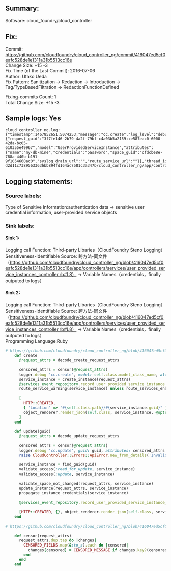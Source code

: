 ## Summary:  
Software: cloud_foundry/cloud_controller  
## Fix:  
Commit: https://github.com/cloudfoundry/cloud_controller_ng/commit/416047ed5cf0eafc528de1e1311a31b5513cc16e  
Change Size: +15 -3  
Fix Time (of the Last Commit): 2016-07-06  
Author: Utako Ueda  
Fix Pattern: Sanitization -> Redaction -> Introduction -> Tag/TypeBasedFiltration -> RedactionFunctionDefined  
  
Fixing-commits Count: 1  
Total Change Size: +15 -3  
## Sample logs: Yes  
```  
cloud_controller_ng.log:{"timestamp":1467852651.5074253,"message":"cc.create","log_level":"debug","source":"cc.api","data":{"request_guid":"3f7fe146-2b79-4a2f-79bf-c4a03b5a2159::e587eac0-6000-42da-bc05-610355e49967","model":"UserProvidedServiceInstance","attributes":{"name":"my-db-mine","credentials":"password","space_guid":"cfdcbe8e-788a-440b-b191-9f1054660ac0","syslog_drain_url":"","route_service_url":""}},"thread_id":46939298860000,"fiber_id":46939296433600,"process_id":17560,"file":"/var/vcap/data/packages/cloud_controller_ng/fb56077c25040be5f24ab4e6c900bc164b2848b4.1-d2d11c73895633636bb894fd164ac7581c3a347b/cloud_controller_ng/app/controllers/services/user_provided_service_instances_controller.rb","lineno":56,"method":"create"}  
```  
## Logging statements:  
### Source labels:  
Type of Sensitive Information:authentication data -> sensitive user credential information, user-provided service objects  
### Sink labels:  
#### Sink 1:  
Logging call Function:  Third-party Libaries（CloudFoundry Steno Logging）  
Sensitiveness-Identifiable Source:  跨方法-同文件（https://github.com/cloudfoundry/cloud_controller_ng/blob/416047ed5cf0eafc528de1e1311a31b5513cc16e/app/controllers/services/user_provided_service_instances_controller.rb#L8） -> Variable Names（credentials，finally outputed to logs）  
#### Sink 2:  
Logging call Function:  Third-party Libaries（CloudFoundry Steno Logging）  
Sensitiveness-Identifiable Source:  跨方法-同文件（https://github.com/cloudfoundry/cloud_controller_ng/blob/416047ed5cf0eafc528de1e1311a31b5513cc16e/app/controllers/services/user_provided_service_instances_controller.rb#L8） -> Variable Names（credentials，finally outputed to logs）  
Programming Language:Ruby  
```Ruby  
# https://github.com/cloudfoundry/cloud_controller_ng/blob/416047ed5cf0eafc528de1e1311a31b5513cc16e/app/controllers/services/user_provided_service_instances_controller.rb#L52-L86  
    def create  
      @request_attrs = decode_create_request_attrs  
  
      censored_attrs = censor(@request_attrs)  
      logger.debug 'cc.create', model: self.class.model_class_name, attributes: censored_attrs # HERE IS THE SINK 1  
      service_instance = create_instance(request_attrs)  
      @services_event_repository.record_user_provided_service_instance_event(:create, service_instance, request_attrs)  
      route_service_warning(service_instance) unless route_services_enabled?  
  
      [  
        HTTP::CREATED,  
        { 'Location' => "#{self.class.path}/#{service_instance.guid}" },  
        object_renderer.render_json(self.class, service_instance, @opts)  
      ]  
    end  
  
    def update(guid)  
      @request_attrs = decode_update_request_attrs  
  
      censored_attrs = censor(@request_attrs)  
      logger.debug 'cc.update', guid: guid, attributes: censored_attrs # HERE IS THE SINK 2  
      raise CloudController::Errors::ApiError.new_from_details('InvalidRequest') unless request_attrs  
  
      service_instance = find_guid(guid)  
      validate_access(:read_for_update, service_instance)  
      validate_access(:update, service_instance)  
  
      validate_space_not_changed(request_attrs, service_instance)  
      update_instance(request_attrs, service_instance)  
      propagate_instance_credentials(service_instance)  
  
      @services_event_repository.record_user_provided_service_instance_event(:update, service_instance, request_attrs)  
  
      [HTTP::CREATED, {}, object_renderer.render_json(self.class, service_instance, @opts)]  
    end  
  
# https://github.com/cloudfoundry/cloud_controller_ng/blob/416047ed5cf0eafc528de1e1311a31b5513cc16e/app/controllers/services/user_provided_service_instances_controller.rb#L247-L253  
  
    def censor(request_attrs)  
      request_attrs.dup.tap do |changes|  
        CENSORED_FIELDS.map(&:to_s).each do |censored|  
          changes[censored] = CENSORED_MESSAGE if changes.key?(censored)  
        end  
      end  
    end  
  
```  
